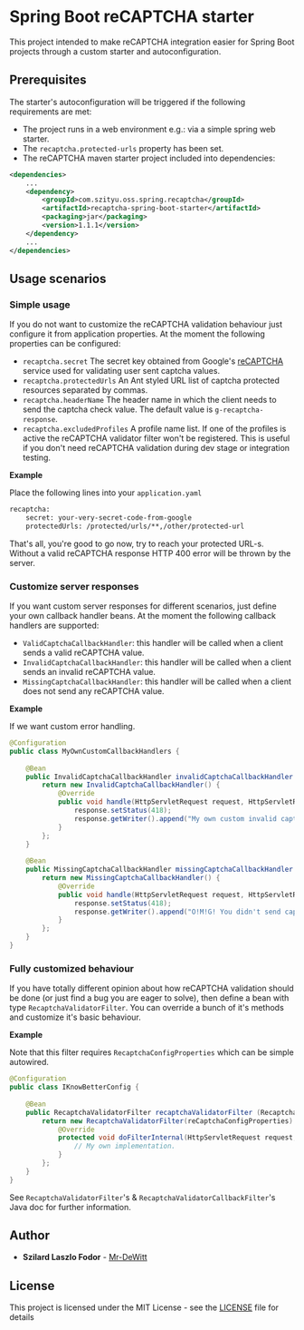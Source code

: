 # Spring Boot reCAPTCHA starter

This project intended to make reCAPTCHA integration easier for Spring Boot projects through a custom starter and autoconfiguration.  

## Prerequisites

The starter's autoconfiguration will be triggered if the following requirements are met:
* The project runs in a web environment e.g.: via a simple spring web starter.
* The `recaptcha.protected-urls` property has been set.
* The reCAPTCHA maven starter project included into dependencies:
```xml
<dependencies>
    ...
    <dependency>
        <groupId>com.szityu.oss.spring.recaptcha</groupId>
        <artifactId>recaptcha-spring-boot-starter</artifactId>
        <packaging>jar</packaging>
        <version>1.1.1</version>
    </dependency>
    ...
</dependencies>

``` 

## Usage scenarios

### Simple usage

If you do not want to customize the reCAPTCHA validation behaviour just configure it from application properties.
At the moment the following properties can be configured:
* `recaptcha.secret` The secret key obtained from Google's [reCAPTCHA](https://www.google.com/recaptcha) service used for validating user sent captcha values.
* `recaptcha.protectedUrls` An Ant styled URL list of captcha protected resources separated by commas.
* `recaptcha.headerName` The header name in which the client needs to send the captcha check value. The default value is `g-recaptcha-response`.
* `recaptcha.excludedProfiles` A profile name list. If one of the profiles is active the reCAPTCHA validator filter won't be registered. This is useful if you don't need reCAPTCHA validation during dev stage or integration testing.

**Example**

Place the following lines into your `application.yaml`
```xml
recaptcha:
    secret: your-very-secret-code-from-google
    protectedUrls: /protected/urls/**,/other/protected-url
``` 

That's all, you're good to go now, try to reach your protected URL-s. Without a valid reCAPTCHA response HTTP 400 error will be thrown by the server. 

### Customize server responses

If you want custom server responses for different scenarios, just define your own callback handler beans. At the moment the following callback handlers are supported:
* `ValidCaptchaCallbackHandler`: this handler will be called when a client sends a valid reCAPTCHA value.
* `InvalidCaptchaCallbackHandler`: this handler will be called when a client sends an invalid reCAPTCHA value.
* `MissingCaptchaCallbackHandler`: this handler will be called when a client does not send any reCAPTCHA value.

**Example**

If we want custom error handling.

```java
@Configuration
public class MyOwnCustomCallbackHandlers {
    
    @Bean
    public InvalidCaptchaCallbackHandler invalidCaptchaCallbackHandler () {
        return new InvalidCaptchaCallbackHandler() {
            @Override
            public void handle(HttpServletRequest request, HttpServletResponse response, FilterChain filterChain) throws IOException, ServletException {
                response.setStatus(418);
                response.getWriter().append("My own custom invalid captcha error response body.");
            }
        };
    }
    
    @Bean
    public MissingCaptchaCallbackHandler missingCaptchaCallbackHandler () {
        return new MissingCaptchaCallbackHandler() {
            @Override
            public void handle(HttpServletRequest request, HttpServletResponse response, FilterChain filterChain) throws IOException, ServletException {
                response.setStatus(418);
                response.getWriter().append("O!M!G! You didn't send captcha!");
            }
        };
    }
}
```

### Fully customized behaviour

If you have totally different opinion about how reCAPTCHA validation should be done (or just find a bug you are eager to solve), then define a bean with type `RecaptchaValidatorFilter`.
You can override a bunch of it's methods and customize it's basic behaviour.

**Example**

Note that this filter requires `RecaptchaConfigProperties` which can be simple autowired.

```java
@Configuration
public class IKnowBetterConfig {
    
    @Bean
    public RecaptchaValidatorFilter recaptchaValidatorFilter (RecaptchaConfigProperties reCaptchaConfigProperties) {
        return new RecaptchaValidatorFilter(reCaptchaConfigProperties) {
            @Override
            protected void doFilterInternal(HttpServletRequest request, HttpServletResponse response, FilterChain filterChain) throws IOException, ServletException {
                // My own implementation.
            }
        };
    }
}
```

See `RecaptchaValidatorFilter`'s & `RecaptchaValidatorCallbackFilter`'s Java doc for further information.

## Author

* **Szilard Laszlo Fodor** - [Mr-DeWitt](https://github.com/Mr-DeWitt)

## License

This project is licensed under the MIT License - see the [LICENSE](LICENSE) file for details
